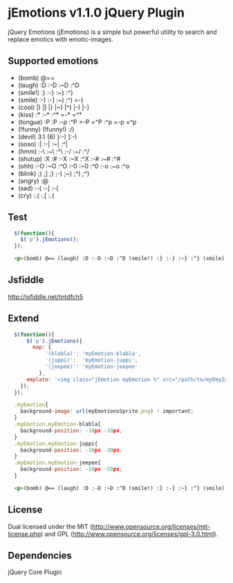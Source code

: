 # jEmotions v1.1.0 jQuery Plugin
jQuery Emotions (jEmotions) is a simple but powerful utility to search and replace emotics with emotic-images.

## Supported emotions
  * (bomb) @== 
  * (laugh) :D :-D :~D :^D
  * (smile!) :} :-} :~} :^}
  * (smile) :-) :-] :~) :^) =-) 
  * (cool) |) |] |} |~) |^) |-) |-] 
  * (kiss) :* :-* :^* =-* =^* 
  * (tongue) :P :P :-p :^P =-P =^P :^p =-p =^p 
  * (!funny) (!funny!) :/) 
  * (devil) 3:) (6) }:-) ]:-) 
  * (soso) :| :-| :~| :^|
  * (hmm) :-\ :~\ :^\ :-/ :~/ :^/
  * (shutup) :X :# :-X :~X :^X :-# :~# :^#
  * (ohh) :-O :~O :^O :-0 :~0 :^0 :-o :~o :^o
  * (blink) ;) ;] ;} ;-) ;~) ;^) ;^}
  * (angry) :@ 
  * (sad) :-( :-[ :-{
  * (cry) :.( :.[ :.{

## Test
```javascript
  $(function(){
    $('p').jEmotions();
  });
```

```html
  <p>(bomb) @== (laugh) :D :-D :~D :^D (smile!) :} :-} :~} :^} (smile) :-) :-] :~) :^) =-) (cool) |) |] |}  |~) |^) |-) |-] (kiss) :* :-* :^* =-* =^* (tongue) :P :p :-p :^P =-P =^P :^p =-p =^p (!funny) (!funny!) :/) (devil) 3:) (6) }:) ]:) (soso) :| :-| :~| :^| (hmm) :-\ :~\ :^\ :-/ :~/ :^/ (shutup) :X :# :-X :-X :~X :^X :-# :~# :^# (ohh) :-O :~O :^O :-0 :~0 :^0 :-o :~o :^o (blink) ;) ;] ;} ;-) ;~) ;^) ;^} (angry) :@ (sad) :-( :-[ :-{ (cry) :.( :.[ :.{</p>
```

## Jsfiddle
http://jsfiddle.net/tntdfch5

## Extend
```javascript
  $(function(){
      $('p').jEmotions({
        map: { 
            '(blabla)': 'myEmotion-blabla',
            '(juppi)': 	'myEmotion-juppi',
            '(jeepee)': 'myEmotion-jeepee' 
          }, 
      emplate: '<img class="jEmotion myEmotion %" src="/path/to/myDmyImg.gif" />'
    });
  });
```

```javascript
  .myEmotion{
    background-image: url(myEmotionsSprite.png) ! important;
  }
  .myEmotion.myEmotion-blabla{
    background-position: -10px -10px;
  }
  .myEmotion.myEmotion-juppi{
    background-position: -10px -30px;
  }
  .myEmotion.myEmotion-jeepee{
    background-position: -10px -50px;
  }
```

```html
  <p>(bomb) @== (laugh) :D :-D :~D :^D (smile!) :} :-} :~} :^} (smile) :-) :-] :~) :^) =-) (cool) |) |] |}  |~) |^) |-) |-] (kiss) :* :-* :^* =-* =^* (tongue) :P :p :-p :^P =-P =^P :^p =-p =^p (!funny) (!funny!) :/) (devil) 3:) (6) }:) ]:) (soso) :| :-| :~| :^| (hmm) :-\ :~\ :^\ :-/ :~/ :^/ (shutup) :X :# :-X :~X :^X :-# :~# :^# (ohh) :-O :~O :^O :-0 :~0 :^0 :-o :~o :^o (blink) ;)  ;] ;} ;-) ;~) ;^) ;^} (angry) :@  (sad) :-(  :-[ :-{ (cry) :.(  :.[ :.{</p>
```
## License
Dual licensed under the MIT (http://www.opensource.org/licenses/mit-license.php) and GPL (http://www.opensource.org/licenses/gpl-3.0.html).

## Dependencies
jQuery Core Plugin
